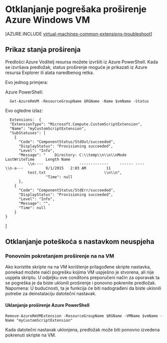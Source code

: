 <properties
   pageTitle="Otklanjanje poteškoća s Windows VM kućni broj neuspjeha | Microsoft Azure"
   description="Dodatne informacije o otklanjanju pogreške proširenje Azure Windows VM"
   services="virtual-machines-windows"
   documentationCenter=""
   authors="kundanap"
   manager="timlt"
   editor=""
   tags="top-support-issue,azure-resource-manager"/>

<tags
   ms.service="virtual-machines-windows"
   ms.devlang="na"
   ms.topic="article"
   ms.tgt_pltfrm="vm-windows"
   ms.workload="infrastructure-services"
   ms.date="03/29/2016"
   ms.author="kundanap"/>

# <a name="troubleshooting-azure-windows-vm-extension-failures"></a>Otklanjanje pogrešaka proširenje Azure Windows VM

[AZURE.INCLUDE [virtual-machines-common-extensions-troubleshoot](../../includes/virtual-machines-common-extensions-troubleshoot.md)]

## <a name="viewing-extension-status"></a>Prikaz stanja proširenja
Predlošci Azure Voditelj resursa možete izvršiti iz Azure PowerShell. Kada se izvršava predložak, status proširenje moguće je prikazati iz Azure resursa Explorer ili alata naredbenog retka.

Evo jednog primjera:

Azure PowerShell:

      Get-AzureRmVM -ResourceGroupName $RGName -Name $vmName -Status

Evo ogledne izlaz:

      Extensions:  {
      "ExtensionType": "Microsoft.Compute.CustomScriptExtension",
      "Name": "myCustomScriptExtension",
      "SubStatuses": [
        {
          "Code": "ComponentStatus/StdOut/succeeded",
          "DisplayStatus": "Provisioning succeeded",
          "Level": "Info",
          "Message": "    Directory: C:\\temp\\n\\n\\nMode                LastWriteTime     Length Name
              \\n----                -------------     ------ ----                              \\n-a---          9/1/2015   2:03 AM         11
              test.txt                          \\n\\n",
                      "Time": null
          },
        {
          "Code": "ComponentStatus/StdErr/succeeded",
          "DisplayStatus": "Provisioning succeeded",
          "Level": "Info",
          "Message": "",
          "Time": null
        }
    }
  ]

## <a name="troubleshooting-extension-failures"></a>Otklanjanje poteškoća s nastavkom neuspjeha

### <a name="re-running-the-extension-on-the-vm"></a>Ponovnim pokretanjem proširenje na na VM

Ako koristite skripte na na VM korištenje prilagođene skripte nastavka, ponekad možete naići pogrešku kojima VM uspješno je stvorena, ali nije uspjela skriptu. U odjeljku ove conditons preporučeni način za oporavak ta se pogreška je da biste uklonili proširenje i ponovno pokrenite predložak.
Napomena: U budućnosti, ta je funkcija će biti nadograđeni da biste uklonili potrebe za deinstalaciju datotečni nastavak.


#### <a name="remove-the-extension-from-azure-powershell"></a>Uklanjanje proširenje Azure PowerShell

    Remove-AzureRmVMExtension -ResourceGroupName $RGName -VMName $vmName -Name "myCustomScriptExtension"

Kada datotečni nastavak uklonjena, predložak može biti ponovno izvedena pokrenuti skripte na VM.
